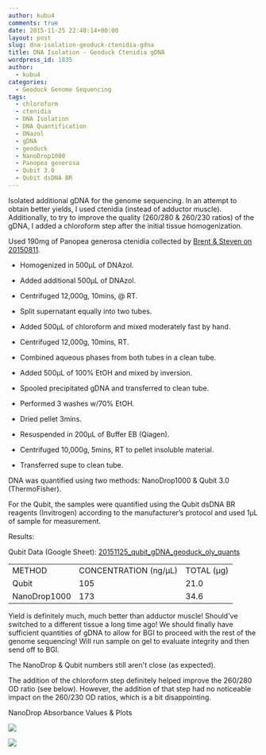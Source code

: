 ```yaml
---
author: kubu4
comments: true
date: 2015-11-25 22:48:14+00:00
layout: post
slug: dna-isolation-geoduck-ctenidia-gdna
title: DNA Isolation - Geoduck Ctenidia gDNA
wordpress_id: 1835
author:
  - kubu4
categories:
  - Geoduck Genome Sequencing
tags:
  - chloroform
  - ctenidia
  - DNA Isolation
  - DNA Quantification
  - DNazol
  - gDNA
  - geoduck
  - NanoDrop1000
  - Panopea generosa
  - Qubit 3.0
  - Qubit dsDNA BR
---
```


Isolated additional gDNA for the genome sequencing. In an attempt to obtain better yields, I used ctenidia (instead of adductor muscle). Additionally, to try to improve the quality (260/280 & 260/230 ratios) of the gDNA, I added a chloroform step after the initial tissue homogenization.

Used 190mg of Panopea generosa ctenidia collected by [Brent & Steven on 20150811](http://onsnetwork.org/halfshell/2015/08/11/big-day-big-clam/).




    
  * Homogenized in 500μL of DNAzol.

    
  * Added additional 500μL of DNAzol.

    
  * Centrifuged 12,000g, 10mins, @ RT.

    
  * Split supernatant equally into two tubes.

    
  * Added 500μL of chloroform and mixed moderately fast by hand.

    
  * Centrifuged 12,000g, 10mins, RT.

    
  * Combined aqueous phases from both tubes in a clean tube.

    
  * Added 500μL of 100% EtOH and mixed by inversion.

    
  * Spooled precipitated gDNA and transferred to clean tube.

    
  * Performed 3 washes w/70% EtOH.

    
  * Dried pellet 3mins.

    
  * Resuspended in 200μL of Buffer EB (Qiagen).

    
  * Centrifuged 10,000g, 5mins, RT to pellet insoluble material.

    
  * Transferred supe to clean tube.



DNA was quantified using two methods: NanoDrop1000 & Qubit 3.0 (ThermoFisher).

For the Qubit, the samples were quantified using the Qubit dsDNA BR reagents (Invitrogen) according to the manufacturer’s protocol and used 1μL of sample for measurement.

Results:

Qubit Data (Google Sheet): [20151125_qubit_gDNA_geoduck_oly_quants](https://docs.google.com/spreadsheets/d/1ML7lMB_To9GGNcRwemRQzfYgsQgGrckXINwxACfgKck/edit?usp=sharing)

<table >
<tbody >
<tr >

<td >METHOD
</td>

<td >CONCENTRATION (ng/μL)
</td>

<td >TOTAL (μg)
</td>
</tr>
<tr >

<td >Qubit
</td>

<td >105
</td>

<td >21.0
</td>
</tr>
<tr >

<td >NanoDrop1000
</td>

<td >173
</td>

<td >34.6
</td>
</tr>
</tbody>
</table>



Yield is definitely much, much better than adductor muscle! Should've switched to a different tissue a long time ago! We should finally have sufficient quantities of gDNA to allow for BGI to proceed with the rest of the genome sequencing! Will run sample on gel to evaluate integrity and then send off to BGI.

The NanoDrop & Qubit numbers still aren't close (as expected).

The addition of the chloroform step definitely helped improve the 260/280 OD ratio (see below). However, the addition of that step had no noticeable impact on the 260/230 OD ratios, which is a bit disappointing.



NanoDrop Absorbance Values & Plots



[![](http://eagle.fish.washington.edu/Arabidopsis/20151125_gDNA_geoduck_oly_ODs.JPG)](http://eagle.fish.washington.edu/Arabidopsis/20151125_gDNA_geoduck_oly_ODs.JPG)

[![](http://eagle.fish.washington.edu/Arabidopsis/20151125_gDNA_geoduck_oly_plots.JPG)](http://eagle.fish.washington.edu/Arabidopsis/20151125_gDNA_geoduck_oly_plots.JPG)
